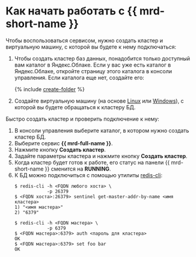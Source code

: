 # Как начать работать с {{ mrd-short-name }}

Чтобы воспользоваться сервисом, нужно создать кластер и виртуальную машину, с которой вы будете к нему подключаться:

1. Чтобы создать кластер баз данных, понадобится только доступный вам каталог в Яндекс.Облаке. Если у вас уже есть каталог в Яндекс.Облаке, откройте страницу этого каталога в консоли управления. Если каталога еще нет, создайте его:

    {% include [create-folder](../_includes/create-folder.md) %}

1. Создайте виртуальную машину (на основе [Linux](../compute/quickstart/quick-create-linux.md) или [Windows](../compute/quickstart/quick-create-windows.md)), с которой вы будете обращаться к кластеру БД.

Быстро создать кластер и проверить подключение к нему:

1. В консоли управления выберите каталог, в котором нужно создать кластер БД.
1. Выберите сервис **{{ mrd-full-name }}**.
1. Нажмите кнопку **Создать кластер**.
1. Задайте параметры кластера и нажмите кнопку **Создать кластер**.
1. Когда кластер будет готов к работе, его статус на панели {{ mrd-short-name }} сменится на **RUNNING**.
1. К БД можно подключиться с помощью утилиты [redis-cli](https://redis.io/topics/rediscli):
    ```
    $ redis-cli -h <FQDN любого хоста> \
                -p 26379
    $ <FQDN хоста>:26379> sentinel get-master-addr-by-name <имя кластера>
    1) "<имя мастера>"
    2) "6379"

    $ redis-cli -h <FQDN мастера> \
                -p 6379
    $ <FQDN мастера>:6379> auth <пароль для кластера>
    OK
    $ <FQDN мастера>:6379> set foo bar
    OK
    ```
